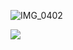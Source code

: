 
![IMG_0402](https://github.com/user-attachments/assets/893eaa83-2d2a-40c5-bd9d-ddfe96743c04)



           
   ![](https://komarev.com/ghpvc/?username=kiitagawas&color=red) 


